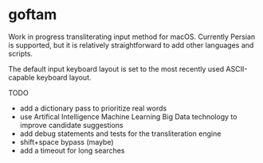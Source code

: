 # goftam

Work in progress transliterating input method for macOS. Currently Persian is
supported, but it is relatively straightforward to add other languages and
scripts.

The default input keyboard layout is set to the most recently used
ASCII-capable keyboard layout.

TODO
- add a dictionary pass to prioritize real words
- use Artifical Intelligence Machine Learning Big Data technology to improve
  candidate suggestions
- add debug statements and tests for the transliteration engine
- shift+space bypass (maybe)
- add a timeout for long searches
